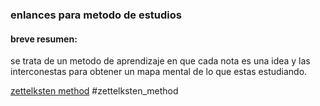 ### enlances para metodo de estudios
#### breve resumen:
se trata de un metodo de aprendizaje en que cada nota es una idea y las interconestas para obtener un mapa mental de lo que estas estudiando.

[zettelksten method](https://publish.obsidian.md/apophenian/Zettelkasten/M%C3%A1s+sobre+el+M%C3%A9todo+Zettelkasten)
#zettelksten_method
